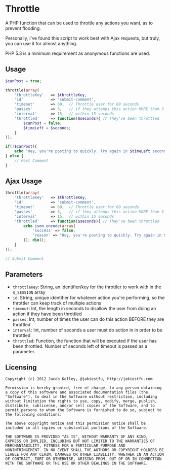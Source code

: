 # Throttle

A PHP function that can be used to throttle any actions you want, as to prevent flooding.

Personally, I've found this script to work best with Ajax requests, but truly, you can use it for almost anything.

PHP 5.3 is a minimum requirement as anonymous functions are used.

## Usage

```php
$canPost = true;

throttle(array(
	'throttleKey' 	=> $throttleKey,
	'id'        	=> 'submit-comment',
	'timeout'   	=> 60,	// Throttle user for 60 seconds
	'passes'    	=> 3,	// if they attemps this action MORE than 3 times
	'interval'  	=> 15,	// within 15 seconds
	'throttled' 	=> function($seconds){ // They've been throttled
		$canPost = false;
		$timeLeft = $seconds;
	}
));

if(!$canPost){
	echo "Hey, you're posting to quickly. Try again in $timeLeft seconds.";
} else {
	// Post Comment
}

```

## Ajax Usage

```php
throttle(array(
	'throttleKey' 	=> $throttleKey,
	'id'        	=> 'submit-comment',
	'timeout'   	=> 60,	// Throttle user for 60 seconds
	'passes'    	=> 3,	// if they attemps this action MORE than 3 times
	'interval'  	=> 15,	// within 15 seconds
	'throttled' 	=> function($seconds){ // They've been throttled
		echo json_encode(array(
			'success' => false,
			'reason' => "Hey, you're posting to quickly. Try again in $seconds seconds."
		)); die();
	}
));

// Submit Comment

```

## Parameters

* `throttleKey`: String, an identifier/key for the throttler to work with in the `$_SESSION` array
* `id`: String, unique identifier for whatever action you're performing, so the throttler can keep track of multiple actions
* `timeout`: Int, the length in seconds to disallow the user from doing an action if they have been throttled
* `passes`: Int, number of times the user can do this action BEFORE they are throttled
* `interval`: Int, number of seconds a user must do action in in order to be throttled
* `throttled`: Function, the function that will be executed if the user has been throttled. Number of seconds left of timeout is passed as a parameter.

## Licensing
`````
Copyright (c) 2012 Jacob Kelley, @jakiestfu, http://jakiestfu.com

Permission is hereby granted, free of charge, to any person obtaining
a copy of this software and associated documentation files (the
"Software"), to deal in the Software without restriction, including
without limitation the rights to use, copy, modify, merge, publish,
distribute, sublicense, and/or sell copies of the Software, and to
permit persons to whom the Software is furnished to do so, subject to
the following conditions:

The above copyright notice and this permission notice shall be
included in all copies or substantial portions of the Software.

THE SOFTWARE IS PROVIDED "AS IS", WITHOUT WARRANTY OF ANY KIND,
EXPRESS OR IMPLIED, INCLUDING BUT NOT LIMITED TO THE WARRANTIES OF
MERCHANTABILITY, FITNESS FOR A PARTICULAR PURPOSE AND
NONINFRINGEMENT. IN NO EVENT SHALL THE AUTHORS OR COPYRIGHT HOLDERS BE
LIABLE FOR ANY CLAIM, DAMAGES OR OTHER LIABILITY, WHETHER IN AN ACTION
OF CONTRACT, TORT OR OTHERWISE, ARISING FROM, OUT OF OR IN CONNECTION
WITH THE SOFTWARE OR THE USE OR OTHER DEALINGS IN THE SOFTWARE.
`````
